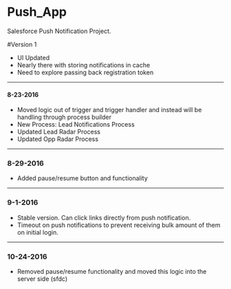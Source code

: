 # Push_App
Salesforce Push Notification Project.

#Version 1
- UI Updated
- Nearly there with storing notifications in cache
- Need to explore passing back registration token

---
#### 8-23-2016
- Moved logic out of trigger and trigger handler and instead will be handling through process builder
- New Process: Lead Notifications Process
- Updated Lead Radar Process
- Updated Opp Radar Process 

---
### 8-29-2016
- Added pause/resume button and functionality

---
### 9-1-2016
- Stable version. Can click links directly from push notification.
- Timeout on push notifications to prevent receiving bulk amount of them on initial login.

---
### 10-24-2016
- Removed pause/resume functionality and moved this logic into the server side (sfdc)
